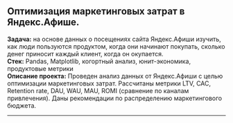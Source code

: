 ## **Оптимизация маркетинговых затрат в Яндекс.Афише.**

**Задача:** на основе данных о посещениях сайта Яндекс.Афиши изучить, как люди пользуются продуктом, когда они начинают покупать, сколько денег приносит каждый клиент, когда он окупается. \
**Стек:** Pandas, Matplotlib, когортный анализ, юнит-экономика, продуктовые метрики \
**Описание проекта:** Проведен анализ данных от Яндекс.Афиши с целью оптимизации маркетинговых затрат.
Рассчитаны метрики LTV, CAC, Retention rate, DAU, WAU, MAU, ROMI (сравнение по каналам привлечения). Даны рекомендации по распределению маркетингового бюджета.

___
